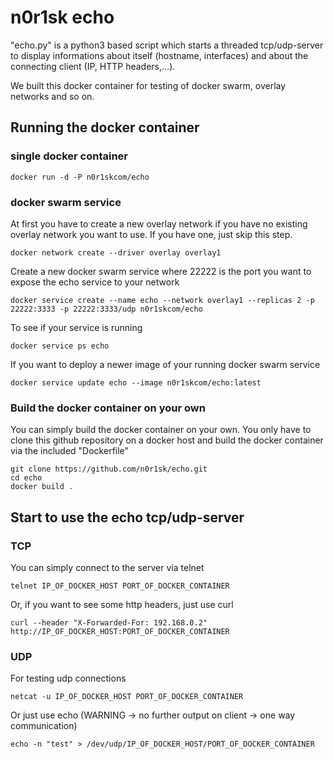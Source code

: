 # n0r1sk echo

"echo.py" is a python3 based script which starts a threaded tcp/udp-server to display informations about itself (hostname, interfaces) and about the connecting client (IP, HTTP headers,...).

We built this docker container for testing of docker swarm, overlay networks and so on.

## Running the docker container
### single docker container
```
docker run -d -P n0r1skcom/echo
```

### docker swarm service
At first you have to create a new overlay network if you have no existing overlay network you want to use.
If you have one, just skip this step.
```
docker network create --driver overlay overlay1
```
Create a new docker swarm service where 22222 is the port you want to expose the echo service to your network
```
docker service create --name echo --network overlay1 --replicas 2 -p 22222:3333 -p 22222:3333/udp n0r1skcom/echo
```
To see if your service is running
```
docker service ps echo
```
If you want to deploy a newer image of your running docker swarm service
```
docker service update echo --image n0r1skcom/echo:latest
```

### Build the docker container on your own
You can simply build the docker container on your own. You only have to clone this github repository on a docker host and build the docker container via the included "Dockerfile"
```
git clone https://github.com/n0r1sk/echo.git
cd echo
docker build .
```

## Start to use the echo tcp/udp-server
### TCP
You can simply connect to the server via telnet
```
telnet IP_OF_DOCKER_HOST PORT_OF_DOCKER_CONTAINER
```
Or, if you want to see some http headers, just use curl
```
curl --header "X-Forwarded-For: 192.168.0.2" http://IP_OF_DOCKER_HOST:PORT_OF_DOCKER_CONTAINER
```
### UDP
For testing udp connections
```
netcat -u IP_OF_DOCKER_HOST PORT_OF_DOCKER_CONTAINER
```
Or just use echo (WARNING -> no further output on client -> one way communication)
```
echo -n "test" > /dev/udp/IP_OF_DOCKER_HOST/PORT_OF_DOCKER_CONTAINER
```
